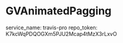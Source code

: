GVAnimatedPagging
=================
service_name: travis-pro
repo_token: K7kcWqPDQOGXm5PJU2Mcap4tMzX3rLxvO
